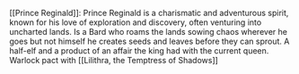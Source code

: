  [[Prince Reginald]]: Prince Reginald is a charismatic and adventurous spirit, known for his love of exploration and discovery, often venturing into uncharted lands.
 Is a Bard who roams the lands sowing chaos wherever he goes but not himself he creates seeds and leaves before they can sprout. A half-elf and a product of an affair the king had with the current queen. 
 Warlock pact with [[Lilithra, the Temptress of Shadows]]